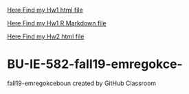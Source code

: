 [Here Find my Hw1 html file](IE582Hw1.html)

[Here Find my Hw1 R Markdown file](IE582Hw1-AllVisible-.html)

[Here Find my Hw2 html file](IE582Hw1.html)

# BU-IE-582-fall19-emregokce-
fall19-emregokceboun created by GitHub Classroom
